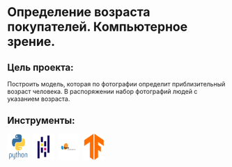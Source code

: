 # Определение возраста покупателей. Компьютерное зрение.
## Цель проекта:
Построить модель, которая по фотографии определит приблизительный возраст человека. В распоряжении набор фотографий людей с указанием возраста.
## Инструменты:
<div>
  <img src="https://github.com/devicons/devicon/blob/master/icons/python/python-original-wordmark.svg" title="React" alt="React" width="50" height="60"/>&nbsp;
  <img src="https://github.com/devicons/devicon/blob/master/icons/pandas/pandas-original.svg" width="50" height="60"/>&nbsp;
  <img src="https://github.com/scikit-learn/scikit-learn/blob/main/doc/logos/scikit-learn-logo.svg" title="React" alt="React" width="50" height="60"/>&nbsp;
  <img src="https://github.com/devicons/devicon/blob/master/icons/tensorflow/tensorflow-original.svg" title="React" alt="React" width="50" height="60"/>&nbsp;
</div>
